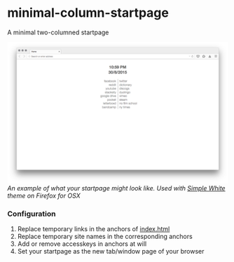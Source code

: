 # minimal-column-startpage
A minimal two-columned startpage

![image](preview.png)
*An example of what your startpage might look like. Used with [Simple White](https://addons.mozilla.org/en-us/firefox/addon/simplewhite/) theme on Firefox for OSX*

### Configuration
1. Replace temporary links in the anchors of [index.html](index.html)
2. Replace temporary site names in the corresponding anchors
3. Add or remove accesskeys in anchors at will
4. Set your startpage as the new tab/window page of your browser
